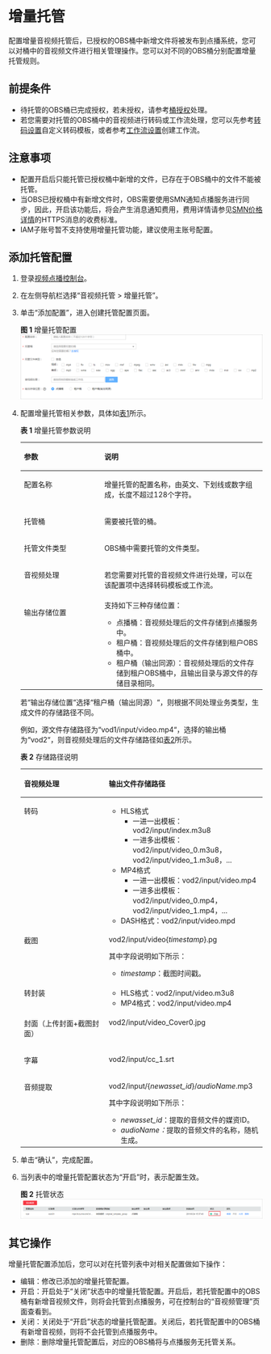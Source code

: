 # 增量托管<a name="vod010032"></a>

配置增量音视频托管后，已授权的OBS桶中新增文件将被发布到点播系统，您可以对桶中的音视频文件进行相关管理操作。您可以对不同的OBS桶分别配置增量托管规则。

## 前提条件<a name="section1878671175110"></a>

-   待托管的OBS桶已完成授权，若未授权，请参考[桶授权](桶授权.md)处理。
-   若您需要对托管的OBS桶中的音视频进行转码或工作流处理，您可以先参考[转码设置](转码设置.md)自定义转码模板，或者参考[工作流设置](工作流设置.md)创建工作流。

## 注意事项<a name="section1912611455720"></a>

-   配置开启后只能托管已授权桶中新增的文件，已存在于OBS桶中的文件不能被托管。
-   当OBS已授权桶中有新增文件时，OBS需要使用SMN通知点播服务进行同步，因此，开启该功能后，将会产生消息通知费用，费用详情请参见[SMN价格详情](https://www.huaweicloud.com/pricing.html?tab=detail#/smn)的HTTPS消息的收费标准。
-   IAM子账号暂不支持使用增量托管功能，建议使用主账号配置。

## 添加托管配置<a name="section14659174185716"></a>

1.  登录[视频点播控制台](https://console.huaweicloud.com/vod)。
2.  在左侧导航栏选择“音视频托管 \> 增量托管”。
3.  单击“添加配置”，进入创建托管配置页面。

    **图 1**  增量托管配置<a name="fig8752192119443"></a>  
    ![](figures/增量托管配置.png "增量托管配置")

4.  配置增量托管相关参数，具体如[表1](#table205301130152214)所示。

    **表 1**  增量托管参数说明

    <a name="table205301130152214"></a>
    <table><thead align="left"><tr id="row195305309225"><th class="cellrowborder" valign="top" width="33.18%" id="mcps1.2.3.1.1"><p id="p135301530162216"><a name="p135301530162216"></a><a name="p135301530162216"></a>参数</p>
    </th>
    <th class="cellrowborder" valign="top" width="66.82000000000001%" id="mcps1.2.3.1.2"><p id="p8530153072213"><a name="p8530153072213"></a><a name="p8530153072213"></a>说明</p>
    </th>
    </tr>
    </thead>
    <tbody><tr id="row3530830192215"><td class="cellrowborder" valign="top" width="33.18%" headers="mcps1.2.3.1.1 "><p id="p1453043082211"><a name="p1453043082211"></a><a name="p1453043082211"></a>配置名称</p>
    </td>
    <td class="cellrowborder" valign="top" width="66.82000000000001%" headers="mcps1.2.3.1.2 "><p id="p953043011225"><a name="p953043011225"></a><a name="p953043011225"></a>增量托管的配置名称，由英文、下划线或数字组成，长度不超过128个字符。</p>
    </td>
    </tr>
    <tr id="row14530103052216"><td class="cellrowborder" valign="top" width="33.18%" headers="mcps1.2.3.1.1 "><p id="p195306307226"><a name="p195306307226"></a><a name="p195306307226"></a>托管桶</p>
    </td>
    <td class="cellrowborder" valign="top" width="66.82000000000001%" headers="mcps1.2.3.1.2 "><p id="p3530430102214"><a name="p3530430102214"></a><a name="p3530430102214"></a>需要被托管的桶。</p>
    </td>
    </tr>
    <tr id="row2530163012220"><td class="cellrowborder" valign="top" width="33.18%" headers="mcps1.2.3.1.1 "><p id="p19530183014227"><a name="p19530183014227"></a><a name="p19530183014227"></a>托管文件类型</p>
    </td>
    <td class="cellrowborder" valign="top" width="66.82000000000001%" headers="mcps1.2.3.1.2 "><p id="p16530103042217"><a name="p16530103042217"></a><a name="p16530103042217"></a>OBS桶中需要托管的文件类型。</p>
    </td>
    </tr>
    <tr id="row473465014263"><td class="cellrowborder" valign="top" width="33.18%" headers="mcps1.2.3.1.1 "><p id="p4735135092617"><a name="p4735135092617"></a><a name="p4735135092617"></a>音视频处理</p>
    </td>
    <td class="cellrowborder" valign="top" width="66.82000000000001%" headers="mcps1.2.3.1.2 "><p id="p187356504260"><a name="p187356504260"></a><a name="p187356504260"></a>若您需要对托管的音视频文件进行处理，可以在该配置项中选择转码模板或工作流。</p>
    </td>
    </tr>
    <tr id="row587932916275"><td class="cellrowborder" valign="top" width="33.18%" headers="mcps1.2.3.1.1 "><p id="p1587922922711"><a name="p1587922922711"></a><a name="p1587922922711"></a>输出存储位置</p>
    </td>
    <td class="cellrowborder" valign="top" width="66.82000000000001%" headers="mcps1.2.3.1.2 "><div class="p" id="p15879152932711"><a name="p15879152932711"></a><a name="p15879152932711"></a>支持如下三种存储位置：<a name="ul1975815416352"></a><a name="ul1975815416352"></a><ul id="ul1975815416352"><li>点播桶：音视频处理后的文件存储到点播服务中。</li><li>租户桶：音视频处理后的文件存储到租户OBS桶中。</li><li>租户桶（输出同源）：音视频处理后的文件存储到租户OBS桶中，且输出目录与源文件的存储目录相同。</li></ul>
    </div>
    </td>
    </tr>
    </tbody>
    </table>

    若“输出存储位置“选择“租户桶（输出同源）“，则根据不同处理业务类型，生成文件的存储路径不同。

    例如，源文件存储路径为“vod1/input/video.mp4“，选择的输出桶为“vod2“，则音视频处理后的文件存储路径如[表2](#table34919212005)所示。

    **表 2**  存储路径说明

    <a name="table34919212005"></a>
    <table><thead align="left"><tr id="row3491321305"><th class="cellrowborder" valign="top" width="35.03%" id="mcps1.2.3.1.1"><p id="p94911621904"><a name="p94911621904"></a><a name="p94911621904"></a>音视频处理</p>
    </th>
    <th class="cellrowborder" valign="top" width="64.97%" id="mcps1.2.3.1.2"><p id="p124914211011"><a name="p124914211011"></a><a name="p124914211011"></a>输出文件存储路径</p>
    </th>
    </tr>
    </thead>
    <tbody><tr id="row34915211903"><td class="cellrowborder" valign="top" width="35.03%" headers="mcps1.2.3.1.1 "><p id="p949120211007"><a name="p949120211007"></a><a name="p949120211007"></a>转码</p>
    </td>
    <td class="cellrowborder" valign="top" width="64.97%" headers="mcps1.2.3.1.2 "><a name="ul1669637141411"></a><a name="ul1669637141411"></a><ul id="ul1669637141411"><li>HLS格式<a name="ul10345204116333"></a><a name="ul10345204116333"></a><ul id="ul10345204116333"><li>一进一出模板：vod2/input/index.m3u8</li><li>一进多出模板：vod2/input/video_0.m3u8，vod2/input/video_1.m3u8，...</li></ul>
    </li><li>MP4格式<a name="ul4993152193112"></a><a name="ul4993152193112"></a><ul id="ul4993152193112"><li>一进一出模板：vod2/input/video.mp4</li><li>一进多出模板：vod2/input/video_0.mp4，vod2/input/video_1.mp4，...</li></ul>
    </li><li>DASH格式：vod2/input/video.mpd</li></ul>
    </td>
    </tr>
    <tr id="row1549115211902"><td class="cellrowborder" valign="top" width="35.03%" headers="mcps1.2.3.1.1 "><p id="p1149110219014"><a name="p1149110219014"></a><a name="p1149110219014"></a>截图</p>
    </td>
    <td class="cellrowborder" valign="top" width="64.97%" headers="mcps1.2.3.1.2 "><p id="p1414105910177"><a name="p1414105910177"></a><a name="p1414105910177"></a>vod2/input/video{<em id="i274485315186"><a name="i274485315186"></a><a name="i274485315186"></a>timestamp</em>}.pg</p>
    <div class="p" id="p1688725610223"><a name="p1688725610223"></a><a name="p1688725610223"></a>其中字段说明如下所示：<a name="ul0439116102312"></a><a name="ul0439116102312"></a><ul id="ul0439116102312"><li><em id="i1589754801812"><a name="i1589754801812"></a><a name="i1589754801812"></a>timestamp</em>：截图时间戳。</li></ul>
    </div>
    </td>
    </tr>
    <tr id="row149110216015"><td class="cellrowborder" valign="top" width="35.03%" headers="mcps1.2.3.1.1 "><p id="p144921214010"><a name="p144921214010"></a><a name="p144921214010"></a>转封装</p>
    </td>
    <td class="cellrowborder" valign="top" width="64.97%" headers="mcps1.2.3.1.2 "><a name="ul1597655413118"></a><a name="ul1597655413118"></a><ul id="ul1597655413118"><li>HLS格式：vod2/input/video.m3u8</li><li>MP4格式：vod2/input/video.mp4</li></ul>
    </td>
    </tr>
    <tr id="row665510181523"><td class="cellrowborder" valign="top" width="35.03%" headers="mcps1.2.3.1.1 "><p id="p16655111819212"><a name="p16655111819212"></a><a name="p16655111819212"></a>封面（上传封面+截图封面）</p>
    </td>
    <td class="cellrowborder" valign="top" width="64.97%" headers="mcps1.2.3.1.2 "><p id="p164911217010"><a name="p164911217010"></a><a name="p164911217010"></a>vod2/input/video_Cover0.jpg</p>
    </td>
    </tr>
    <tr id="row519815111319"><td class="cellrowborder" valign="top" width="35.03%" headers="mcps1.2.3.1.1 "><p id="p9198611338"><a name="p9198611338"></a><a name="p9198611338"></a>字幕</p>
    </td>
    <td class="cellrowborder" valign="top" width="64.97%" headers="mcps1.2.3.1.2 "><p id="p19198411318"><a name="p19198411318"></a><a name="p19198411318"></a>vod2/input/cc_1.srt</p>
    </td>
    </tr>
    <tr id="row93212014532"><td class="cellrowborder" valign="top" width="35.03%" headers="mcps1.2.3.1.1 "><p id="p1932261418316"><a name="p1932261418316"></a><a name="p1932261418316"></a>音频提取</p>
    </td>
    <td class="cellrowborder" valign="top" width="64.97%" headers="mcps1.2.3.1.2 "><p id="p310714597241"><a name="p310714597241"></a><a name="p310714597241"></a>vod2/input/{<em id="i6107125916247"><a name="i6107125916247"></a><a name="i6107125916247"></a>newasset_id</em>}/<em id="i1340132816269"><a name="i1340132816269"></a><a name="i1340132816269"></a>audioName</em>.mp3</p>
    <div class="p" id="p4866142911254"><a name="p4866142911254"></a><a name="p4866142911254"></a>其中字段说明如下所示：<a name="ul1776843715251"></a><a name="ul1776843715251"></a><ul id="ul1776843715251"><li><em id="i177701332192514"><a name="i177701332192514"></a><a name="i177701332192514"></a>newasset_id</em>：提取的音频文件的媒资ID。</li><li><em id="i1634519552619"><a name="i1634519552619"></a><a name="i1634519552619"></a>audioName：</em>提取的音频文件的名称，随机生成。</li></ul>
    </div>
    </td>
    </tr>
    </tbody>
    </table>

5.  单击“确认”，完成配置。
6.  当列表中的增量托管配置状态为“开启”时，表示配置生效。

    **图 2**  托管状态<a name="fig8457183744412"></a>  
    ![](figures/托管状态.png "托管状态")


## 其它操作<a name="section1680216589810"></a>

增量托管配置添加后，您可以对在托管列表中对相关配置做如下操作：

-   编辑：修改已添加的增量托管配置。
-   开启：开启处于“关闭”状态中的增量托管配置。开启后，若托管配置中的OBS桶有新增音视频文件，则将会托管到点播服务，可在控制台的“音视频管理”页面查看到。
-   关闭：关闭处于“开启”状态的增量托管配置。关闭后，若托管配置中的OBS桶有新增音视频，则将不会托管到点播服务中。
-   删除：删除增量托管配置后，对应的OBS桶将与点播服务无托管关系。

